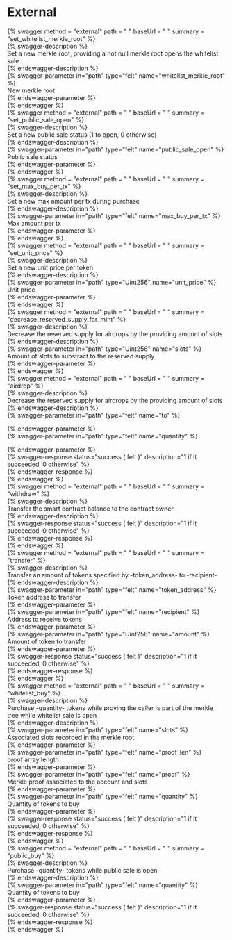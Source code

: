 
External
========
  
{% swagger method = "external" path = " " baseUrl = " " summary = "set_whitelist_merkle_root" %}  
{% swagger-description %}  
Set a new merkle root, providing a not null merkle root opens the whitelist sale  
{% endswagger-description %}  
{% swagger-parameter in="path" type="felt" name="whitelist_merkle_root" %}  
New merkle root  
{% endswagger-parameter %}  
{% endswagger %}  
{% swagger method = "external" path = " " baseUrl = " " summary = "set_public_sale_open" %}  
{% swagger-description %}  
Set a new public sale status (1 to open, 0 otherwise)  
{% endswagger-description %}  
{% swagger-parameter in="path" type="felt" name="public_sale_open" %}  
Public sale status  
{% endswagger-parameter %}  
{% endswagger %}  
{% swagger method = "external" path = " " baseUrl = " " summary = "set_max_buy_per_tx" %}  
{% swagger-description %}  
Set a new max amount per tx during purchase  
{% endswagger-description %}  
{% swagger-parameter in="path" type="felt" name="max_buy_per_tx" %}  
Max amount per tx  
{% endswagger-parameter %}  
{% endswagger %}  
{% swagger method = "external" path = " " baseUrl = " " summary = "set_unit_price" %}  
{% swagger-description %}  
Set a new unit price per token  
{% endswagger-description %}  
{% swagger-parameter in="path" type="Uint256" name="unit_price" %}  
Unit price  
{% endswagger-parameter %}  
{% endswagger %}  
{% swagger method = "external" path = " " baseUrl = " " summary = "decrease_reserved_supply_for_mint" %}  
{% swagger-description %}  
Decrease the reserved supply for airdrops by the providing amount of slots  
{% endswagger-description %}  
{% swagger-parameter in="path" type="Uint256" name="slots" %}  
Amount of slots to substract to the reserved supply  
{% endswagger-parameter %}  
{% endswagger %}  
{% swagger method = "external" path = " " baseUrl = " " summary = "airdrop" %}  
{% swagger-description %}  
Decrease the reserved supply for airdrops by the providing amount of slots  
{% endswagger-description %}  
{% swagger-parameter in="path" type="felt" name="to" %}  
  
{% endswagger-parameter %}  
{% swagger-parameter in="path" type="felt" name="quantity" %}  
  
{% endswagger-parameter %}  
{% swagger-response status="success ( felt )" description="1 if it succeeded, 0 otherwise" %}  
{% endswagger-response %}  
{% endswagger %}  
{% swagger method = "external" path = " " baseUrl = " " summary = "withdraw" %}  
{% swagger-description %}  
Transfer the smart contract balance to the contract owner  
{% endswagger-description %}  
{% swagger-response status="success ( felt )" description="1 if it succeeded, 0 otherwise" %}  
{% endswagger-response %}  
{% endswagger %}  
{% swagger method = "external" path = " " baseUrl = " " summary = "transfer" %}  
{% swagger-description %}  
Transfer an amount of tokens specified by -token_address- to -recipient-  
{% endswagger-description %}  
{% swagger-parameter in="path" type="felt" name="token_address" %}  
Token address to transfer  
{% endswagger-parameter %}  
{% swagger-parameter in="path" type="felt" name="recipient" %}  
Address to receive tokens  
{% endswagger-parameter %}  
{% swagger-parameter in="path" type="Uint256" name="amount" %}  
Amount of token to transfer  
{% endswagger-parameter %}  
{% swagger-response status="success ( felt )" description="1 if it succeeded, 0 otherwise" %}  
{% endswagger-response %}  
{% endswagger %}  
{% swagger method = "external" path = " " baseUrl = " " summary = "whitelist_buy" %}  
{% swagger-description %}  
Purchase -quantity- tokens while proving the caller is part of the merkle tree while whitelist sale is open  
{% endswagger-description %}  
{% swagger-parameter in="path" type="felt" name="slots" %}  
Associated slots recorded in the merkle root  
{% endswagger-parameter %}  
{% swagger-parameter in="path" type="felt" name="proof_len" %}  
proof array length  
{% endswagger-parameter %}  
{% swagger-parameter in="path" type="felt" name="proof" %}  
Merkle proof associated to the account and slots  
{% endswagger-parameter %}  
{% swagger-parameter in="path" type="felt" name="quantity" %}  
Quantity of tokens to buy  
{% endswagger-parameter %}  
{% swagger-response status="success ( felt )" description="1 if it succeeded, 0 otherwise" %}  
{% endswagger-response %}  
{% endswagger %}  
{% swagger method = "external" path = " " baseUrl = " " summary = "public_buy" %}  
{% swagger-description %}  
Purchase -quantity- tokens while public sale is open  
{% endswagger-description %}  
{% swagger-parameter in="path" type="felt" name="quantity" %}  
Quantity of tokens to buy  
{% endswagger-parameter %}  
{% swagger-response status="success ( felt )" description="1 if it succeeded, 0 otherwise" %}  
{% endswagger-response %}  
{% endswagger %}